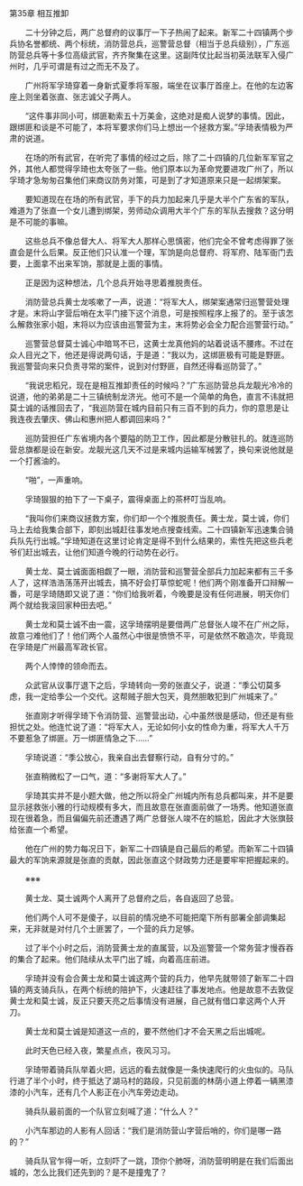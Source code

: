第35章 相互推卸

　　二十分钟之后，两广总督府的议事厅一下子热闹了起来。新军二十四镇两个步兵协名誉都统、两个标统，消防营总兵，巡警营总督（相当于总兵级别），广东巡防营总兵等十多位高级武官，齐齐聚集在这里。这副阵仗比起当初英法联军入侵广州时，几乎可谓是有过之而无不及了。

　　广州将军孚琦穿着一身新式夏季将军服，端坐在议事厅首座上。在他的左边客座上则坐着张直、张志诚父子两人。

　　“这件事非同小可，绑匪勒索五十万美金，这绝对是痴人说梦的事情。因此，跟绑匪和谈是不可能了，本将军要求你们马上想出一个拯救方案。”孚琦表情极为严肃的说道。

　　在场的所有武官，在听完了事情的经过之后，除了二十四镇的几位新军军官之外，其他人都觉得孚琦也太夸张了一些。他们原本以为革命党要进攻广州了，所以孚琦才急匆匆召集他们来商议防务对策，可是到了才知道原来只是一起绑架案。

　　要知道现在在场的所有武官，手下的兵力加起来几乎是大半个广东省的军队，难道为了张直一个女儿遭到绑架，劳师动众调用大半个广东的军队去搜救？这分明是不可能的事嘛。

　　这些总兵不像总督大人、将军大人那样心思慎密，他们完全不曾考虑得罪了张直会是什么后果。反正他们只认准一个理，军饷是向总督府、将军府、陆军衙门去要，上面拿不出来军饷，那就是上面的事情。

　　正是因为这种想法，几个总兵开始寻思着推脱责任。

　　消防营总兵黄士龙咳嗽了一声，说道：“将军大人，绑架案通常归巡警营处理才是。末将山字营后哨在太平门接下这个消息，可是按照程序上报了的。至于该怎么解救张家小姐，末将以为应该由巡警营为主，末将势必会全力配合巡警营行动。”

　　巡警营总督莫士诚心中暗骂不已，这黄士龙真他妈的站着说话不腰疼。不过在众人目光之下，他还是得说两句话，于是道：“我以为，这绑匪极有可能是野匪。我巡警营向来只负责寻常的案件，说到对付野匪，自然还得看巡防营了。”

　　“我说忠稻兄，现在是相互推卸责任的时候吗？”广东巡防营总兵龙靓光冷冷的说道，他的弟弟是二十三镇统制龙济光。他可不是一个简单的角色，直言不讳就把莫士诚的话推回去了，“我巡防营在城内目前只有三百不到的兵力，你的意思是让我连夜去肇庆、佛山和惠州把人都调回来吗？”

　　巡防营担任广东省境内各个要隘的防卫工作，因此都是分散驻扎的。就连巡防营总旗都是设在新安。龙靓光这几天不过是来城内运输军械罢了，换句来说他就是一个打酱油的。

　　“啪”，一声重响。

　　孚琦狠狠的拍下了一下桌子，震得桌面上的茶杯叮当乱响。

　　“我叫你们来商议拯救方案，你们却一个个推脱责任。黄士龙，莫士诚，你们马上去给我集合部下，即刻出城赶往事发地点搜查线索。二十四镇新军迅速集合骑兵队先行出城。”孚琦知道在这里讨论肯定是得不到什么结果的，索性先把这些兵老爷们赶出城去，让他们知道今晚的行动势在必行。

　　黄士龙、莫士诚面面相觑了一眼，消防营和巡警营全部兵力加起来都有三千多人了，这样浩浩荡荡开出城去，搞不好会打草惊蛇呢！他们两个刚准备开口辩解一番，可是孚琦随即又说了道：“你们给我听着，今晚要是没有任何进展，明天你们两个就给我滚回家种田去吧。”

　　黄士龙和莫士诚不由一震，这孚琦摆明是要借两广总督张人竣不在广州之际，故意刁难他们了！他们两个人虽然心中很是愤愤不平，可是依然不敢造次，毕竟现在孚琦是广州最高军政长官。

　　两个人悻悻的领命而去。

　　众武官从议事厅退下之后，孚琦转向一旁的张直父子，说道：“季公切莫多虑，我一定给季公一个交代。这帮贼子胆大包天，竟然胆敢犯到广州城来了。”

　　张直刚才听得孚琦下令消防营、巡警营出动，心中虽然很是感动，但还是有些担忧之处。他连忙说了道：“将军大人，无论如何小女的性命为重，将军大人千万不要惹急了绑匪。万一绑匪情急之下……”

　　孚琦说道：“季公放心，我亲自出去督察行动，自有分寸的。”

　　张直稍微松了一口气，道：“多谢将军大人了。”

　　孚琦其实并不是小题大做，他之所以将全广州城内所有总兵都叫来，并不是要显示拯救张小雅的行动规模有多大，而且故意在张直面前做了一场秀。他知道张直现在很着急，而且偏偏先前还遭遇了两广总督张人竣不在的尴尬，因此才大张旗鼓给张直一个希望。

　　他在广州的势力每况日下，新军二十四镇是自己最后的希望。而新军二十四镇最大的军饷来源就是张直的贡献，因此张直这个财政势力还是要牢牢把握起来的。

　　※※※

　　黄士龙、莫士诚两个人离开了总督府之后，各自返回了总营。

　　他们两个人可不是傻子，以目前的情况绝不可能把麾下所有部署全部调集起来，无非就是对付几个土匪罢了，一个营的兵力足够。

　　过了半个小时之后，消防营黄士龙的直属营，以及巡警营一个常务营才慢吞吞的集合了起来。他们陆续从太平门出了城，向着高庄前进。

　　孚琦并没有会合黄士龙和莫士诚这两个营的兵力，他早先就带领了新军二十四镇的两支骑兵队，在两个标统的陪护下，火速赶往了事发地点。他是故意不去敦促黄士龙和莫士诚，反正只要天亮之后事情没有进展，自己就有借口拿这两个人开刀。

　　黄士龙和莫士诚是知道这一点的，要不然他们才不会天黑之后出城呢。

　　此时天色已经入夜，繁星点点，夜风习习。

　　孚琦带着骑兵队举着火把，远远的看去就像是一条快速爬行的火虫似的。马队行进了半个小时，终于抵达了湖马村的路段，只见前面的林荫小道上停着一辆黑漆漆的小汽车，还有几个人影正在小汽车旁边走动。

　　骑兵队最前面的一个队官立刻喊了道：“什么人？”

　　小汽车那边的人影有人回话：“我们是消防营山字营后哨的，你们是哪一路的？”

　　骑兵队官乍得一听，立刻吓了一跳，顶你个肺呀，消防营明明是在我们后面出城的，怎么比我们还先到的？是不是撞鬼了？